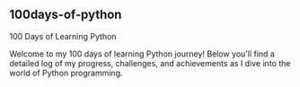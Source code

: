 ## 100days-of-python
100 Days of Learning Python

Welcome to my 100 days of learning Python journey! Below you'll find a detailed log of my progress, challenges, and achievements as I dive into the world of Python programming.
